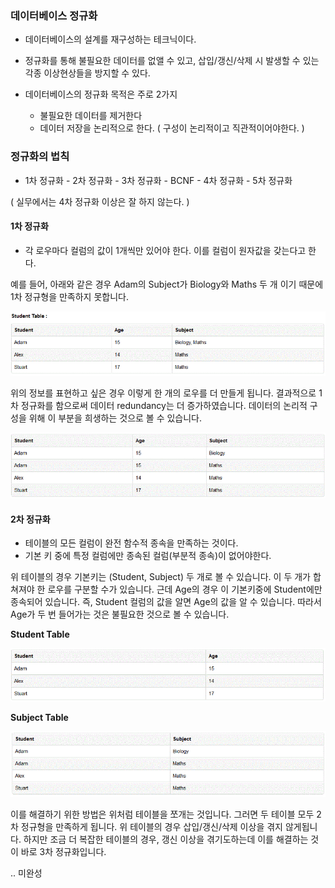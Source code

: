 ### 데이터베이스 정규화 



- 데이터베이스의 설계를 재구성하는 테크닉이다. 
- 정규화를 통해 불필요한 데이터를 없앨 수 있고, 삽입/갱신/삭제 시 발생할 수 있는 각종 이상현상들을 방지할 수 있다. 



- 데이터베이스의 정규화 목적은 주로 2가지 
  - 불필요한 데이터를 제거한다 
  - 데이터 저장을 논리적으로 한다. ( 구성이 논리적이고 직관적이어야한다. )



### 정규화의 법칙 

- 1차 정규화 - 2차 정규화 - 3차 정규화 - BCNF - 4차 정규화 - 5차 정규화 

( 실무에서는 4차 정규화 이상은 잘 하지 않는다. )



#### 1차 정규화 

- 각 로우마다 컬럼의 값이 1개씩만 있어야 한다. 이를 컬럼이 원자값을 갖는다고 한다.

  

예를 들어, 아래와 같은 경우 Adam의 Subject가 Biology와 Maths 두 개 이기 때문에 1차 정규형을 만족하지 못합니다.

![img](images/9983DA3359E7855B34)



위의 정보를 표현하고 싶은 경우 이렇게 한 개의 로우를 더 만들게 됩니다. 결과적으로 1차 정규화를 함으로써 데이터 redundancy는 더 증가하였습니다. 데이터의 논리적 구성을 위해 이 부분을 희생하는 것으로 볼 수 있습니다.

![img](images/9967D83359E7861E07)



#### 2차 정규화

- 테이블의 모든 컬럼이 완전 함수적 종속을 만족하는 것이다. 
- 기본 키 중에 특정 컬럼에만 종속된 컬럼(부분적 종속)이 없어야한다. 



위 테이블의 경우 기본키는 (Student, Subject) 두 개로 볼 수 있습니다. 이 두 개가 합쳐져야 한 로우를 구분할 수가 있습니다. 근데 Age의 경우 이 기본키중에 Student에만 종속되어 있습니다. 즉, Student 컬럼의 값을 알면 Age의 값을 알 수 있습니다. 따라서 Age가 두 번 들어가는 것은 불필요한 것으로 볼 수 있습니다.

**Student Table**

![img](images/99589D3359E789FA30)

**Subject Table**

![img](images/99C5183359E789FB14)



이를 해결하기 위한 방법은 위처럼 테이블을 쪼개는 것입니다. 그러면 두 테이블 모두 2차 정규형을 만족하게 됩니다. 위 테이블의 경우 삽입/갱신/삭제 이상을 겪지 않게됩니다. 하지만 조금 더 복잡한 테이블의 경우, 갱신 이상을 겪기도하는데 이를 해결하는 것이 바로 3차 정규화입니다.



.. 미완성

